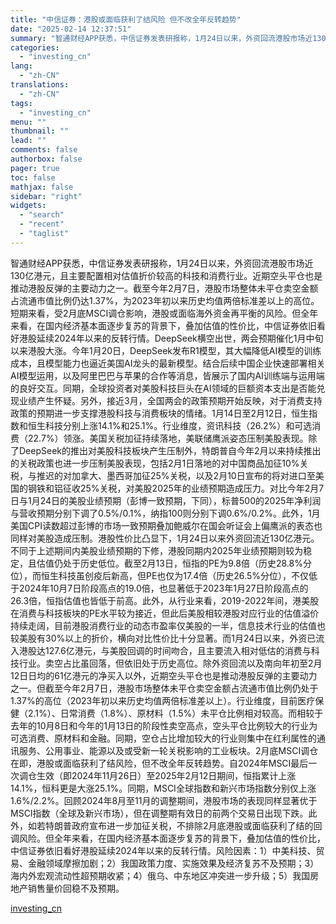 ```yaml
---
title: "中信证券：港股或面临获利了结风险 但不改全年反转趋势"
date: "2025-02-14 12:37:51"
summary: "智通财经APP获悉，中信证券发表研报称，1月24日以来，外资回流港股市场近130亿港元，且主要配置..."
categories:
  - "investing_cn"
lang:
  - "zh-CN"
translations:
  - "zh-CN"
tags:
  - "investing_cn"
menu: ""
thumbnail: ""
lead: ""
comments: false
authorbox: false
pager: true
toc: false
mathjax: false
sidebar: "right"
widgets:
  - "search"
  - "recent"
  - "taglist"
---
```


智通财经APP获悉，中信证券发表研报称，1月24日以来，外资回流港股市场近130亿港元，且主要配置相对估值折价较高的科技和消费行业。近期空头平仓也是推动港股反弹的主要动力之一。截至今年2月7日，港股市场整体未平仓卖空金额占流通市值比例仍达1.37%，为2023年初以来历史均值两倍标准差以上的高位。短期来看，受2月底MSCI调仓影响，港股或面临海外资金再平衡的风险。但全年来看，在国内经济基本面逐步复苏的背景下，叠加估值的性价比，中信证券依旧看好港股延续2024年以来的反转行情。DeepSeek横空出世，两会预期催化1月中旬以来港股大涨。今年1月20日，DeepSeek发布R1模型，其大幅降低AI模型的训练成本，且模型能力也逼近美国AI龙头的最新模型。结合后续中国企业快速部署相关AI模型运用，以及阿里巴巴与苹果的合作等消息，皆展示了国内AI训练端与运用端的良好交互。同期，全球投资者对美股科技巨头在AI领域的巨额资本支出是否能兑现业绩产生怀疑。另外，接近3月，全国两会的政策预期开始反映，对于消费支持政策的预期进一步支撑港股科技与消费板块的情绪。1月14日至2月12日，恒生指数和恒生科技分别上涨14.1%和25.1%。行业维度，资讯科技（26.2%）和可选消费（22.7%）领涨。美国关税加征持续落地，美联储鹰派姿态压制美股表现。除了DeepSeek的推出对美股科技板块产生压制外，特朗普自今年2月以来持续推出的关税政策也进一步压制美股表现，包括2月1日落地的对中国商品加征10%关税，与推迟的对加拿大、墨西哥加征25%关税，以及2月10日宣布的将对进口至美国的钢铁和铝征收25%关税，对美股2025年的业绩预期造成压力。对比今年2月7日与1月24日的美股业绩预期（彭博一致预期，下同），标普500的2025年净利润与营收预期分别下调了0.5%/0.1%，纳指100则分别下调0.6%/0.2%。此外，1月美国CPI读数超过彭博的市场一致预期叠加鲍威尔在国会听证会上偏鹰派的表态也同样对美股造成压制。港股性价比凸显下，1月24日以来外资回流近130亿港元。不同于上述期间内美股业绩预期的下修，港股同期内2025年业绩预期则较为稳定，且估值仍处于历史低位。截至2月13日，恒指的PE为9.8倍（历史28.8%分位），而恒生科技虽创疫后新高，但PE也仅为17.4倍（历史26.5%分位），不仅低于2024年10月7日阶段高点的19.0倍，也显著低于2023年1月27日阶段高点的26.3倍，恒指估值也皆低于前高。此外，从行业来看，2019-2022年间，港美股在消费与科技板块的PE水平较为接近，但此后美股相较港股对应行业的估值溢价持续走阔，目前港股消费行业的动态市盈率仅美股的一半，信息技术行业的估值也较美股有30%以上的折价，横向对比性价比十分显著。而1月24日以来，外资已流入港股达127.6亿港元，与美股回调的时间吻合，且主要流入相对低估的消费与科技行业。卖空占比虽回落，但依旧处于历史高位。除外资回流以及南向年初至2月12日日均的61亿港元的净买入以外，近期空头平仓也是推动港股反弹的主要动力之一。但截至今年2月7日，港股市场整体未平仓卖空金额占流通市值比例仍处于1.37%的高位（2023年初以来历史均值两倍标准差以上）。行业维度，目前医疗保健（2.1%）、日常消费（1.8%）、原材料（1.5%）未平仓比例相对较高。而相较于去年的10月8日和今年的1月13日的阶段性卖空高点，空头平仓比例较大的行业为可选消费、原材料和金融。同期，空仓占比增加较大的行业则集中在红利属性的通讯服务、公用事业、能源以及或受新一轮关税影响的工业板块。2月底MSCI调仓在即，港股或面临获利了结风险，但不改全年反转趋势。自2024年MSCI最后一次调仓生效（即2024年11月26日）至2025年2月12日期间，恒指累计上涨14.1%，恒科更是大涨25.1%。同期，MSCI全球指数和新兴市场指数分别仅上涨1.6%/2.2%。回顾2024年8月至11月的调整期间，港股市场的表现同样显著优于MSCI指数（全球及新兴市场），但在调整期有效日的前两个交易日出现下跌。此外，如若特朗普政府宣布进一步加征关税，不排除2月底港股或面临获利了结的回调风险。但全年来看，在国内经济基本面逐步复苏的背景下，叠加估值的性价比，中信证券依旧看好港股延续2024年以来的反转行情。风险因素：1）中美科技、贸易、金融领域摩擦加剧；2）我国政策力度、实施效果及经济复苏不及预期；3）海内外宏观流动性超预期收紧；4）俄乌、中东地区冲突进一步升级；5）我国房地产销售量价回稳不及预期。

[investing_cn](https://cn.investing.com/news/stock-market-news/article-2671198)
